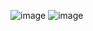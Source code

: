 ![image](https://github.com/Isabellaftavares/Cheesecake/assets/149580770/ae2b7534-ec94-47e4-89cd-a672384b56a0)
![image](https://github.com/Isabellaftavares/Cheesecake/assets/149580770/9b95eeea-32ea-40ca-b1a2-50949feb810d)

